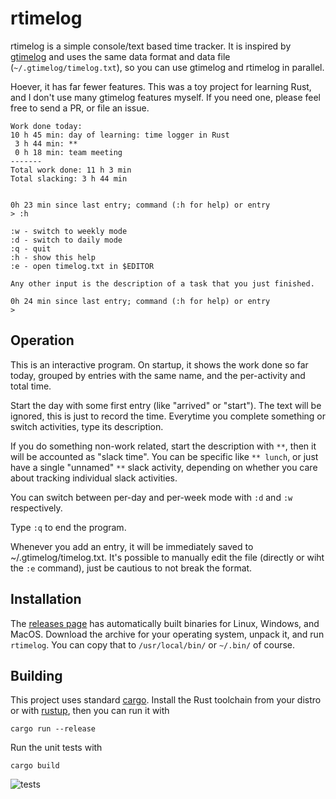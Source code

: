 rtimelog
========

rtimelog is a simple console/text based time tracker. It is inspired by
[gtimelog](https://gtimelog.org/) and uses the same data format and data file
(`~/.gtimelog/timelog.txt`), so you can use gtimelog and rtimelog in parallel.

Hoever, it has far fewer features. This was a toy project for learning Rust,
and I don't use many gtimelog features myself. If you need one, please feel
free to send a PR, or file an issue.

```
Work done today:
10 h 45 min: day of learning: time logger in Rust
 3 h 44 min: **
 0 h 18 min: team meeting
-------
Total work done: 11 h 3 min
Total slacking: 3 h 44 min


0h 23 min since last entry; command (:h for help) or entry
> :h

:w - switch to weekly mode
:d - switch to daily mode
:q - quit
:h - show this help
:e - open timelog.txt in $EDITOR

Any other input is the description of a task that you just finished.

0h 24 min since last entry; command (:h for help) or entry
>
```

Operation
---------
This is an interactive program. On startup, it shows the work done so far
today, grouped by entries with the same name, and the per-activity and total
time.

Start the day with some first entry (like "arrived" or "start"). The text will
be ignored, this is just to record the time. Everytime you complete something
or switch activities, type its description.

If you do something non-work related, start the description with `**`, then it
will be accounted as "slack time". You can be specific like `** lunch`, or just
have a single "unnamed" `**` slack activity, depending on whether you care
about tracking individual slack activities.

You can switch between per-day and per-week mode with `:d` and `:w`
respectively.

Type `:q` to end the program.

Whenever you add an entry, it will be immediately saved to
~/.gtimelog/timelog.txt. It's possible to manually edit the file (directly or
wiht the `:e` command), just be cautious to not break the format.

Installation
------------
The [releases page](https://github.com/martinpitt/rtimelog/releases) has
automatically built binaries for Linux, Windows, and MacOS. Download the
archive for your operating system, unpack it, and run `rtimelog`. You can copy
that to `/usr/local/bin/` or `~/.bin/` of course.

Building
--------

This project uses standard [cargo](https://doc.rust-lang.org/cargo/). Install
the Rust toolchain from your distro or with
[rustup](https://doc.rust-lang.org/cargo/getting-started/installation.html), then
you can run it with

    cargo run --release

Run the unit tests with

    cargo build

![tests](https://github.com/martinpitt/rtimelog/actions/workflows/tests.yml/badge.svg)
